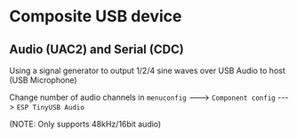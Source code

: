 # Composite USB device
## Audio (UAC2) and Serial (CDC)

Using a signal generator to output 1/2/4 sine waves over USB Audio to host (USB Microphone)

Change number of audio channels in `menuconfig` ---> `Component config` ---> `ESP TinyUSB Audio`

(NOTE: Only supports 48kHz/16bit audio)

